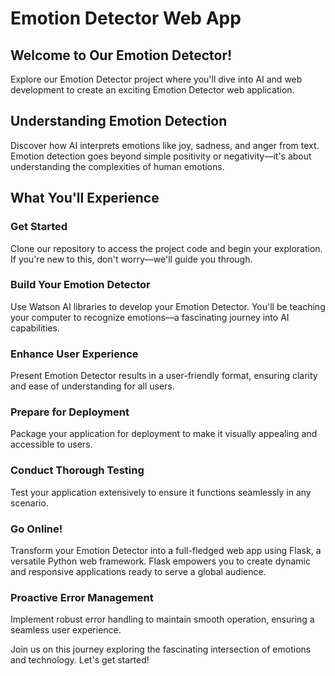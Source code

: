 # Emotion Detector Web App

## Welcome to Our Emotion Detector!

Explore our Emotion Detector project where you'll dive into AI and web development to create an exciting Emotion Detector web application.

## Understanding Emotion Detection

Discover how AI interprets emotions like joy, sadness, and anger from text. Emotion detection goes beyond simple positivity or negativity—it's about understanding the complexities of human emotions.

## What You'll Experience

### Get Started
Clone our repository to access the project code and begin your exploration. If you're new to this, don't worry—we'll guide you through.

### Build Your Emotion Detector
Use Watson AI libraries to develop your Emotion Detector. You'll be teaching your computer to recognize emotions—a fascinating journey into AI capabilities.

### Enhance User Experience
Present Emotion Detector results in a user-friendly format, ensuring clarity and ease of understanding for all users.

### Prepare for Deployment
Package your application for deployment to make it visually appealing and accessible to users.

### Conduct Thorough Testing
Test your application extensively to ensure it functions seamlessly in any scenario.

### Go Online!
Transform your Emotion Detector into a full-fledged web app using Flask, a versatile Python web framework. Flask empowers you to create dynamic and responsive applications ready to serve a global audience.

### Proactive Error Management
Implement robust error handling to maintain smooth operation, ensuring a seamless user experience.

Join us on this journey exploring the fascinating intersection of emotions and technology. Let's get started!
